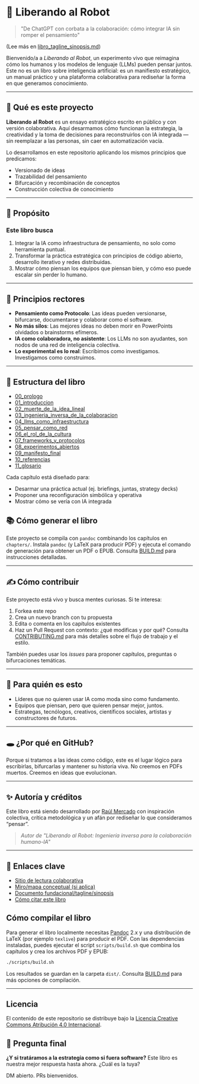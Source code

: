 # 🤖 Liberando al Robot

> "De ChatGPT con corbata a la colaboración: cómo integrar IA sin romper el pensamiento"

(Lee más en [libro_tagline_sinopsis.md](libro_tagline_sinopsis.md))

Bienvenido/a a *Liberando al Robot*, un experimento vivo que reimagina cómo los humanos y los modelos de lenguaje (LLMs) pueden pensar juntos. Este no es un libro sobre inteligencia artificial: es un manifiesto estratégico, un manual práctico y una plataforma colaborativa para rediseñar la forma en que generamos conocimiento.

---

## 📘 Qué es este proyecto

**Liberando al Robot** es un ensayo estratégico escrito en público y con versión colaborativa. Aquí desarmamos cómo funcionan la estrategia, la creatividad y la toma de decisiones para reconstruirlos con IA integrada —sin reemplazar a las personas, sin caer en automatización vacía.

Lo desarrollamos en este repositorio aplicando los mismos principios que predicamos:

- Versionado de ideas
- Trazabilidad del pensamiento
- Bifurcación y recombinación de conceptos
- Construcción colectiva de conocimiento

---

## 🧭 Propósito

### Este libro busca

1. Integrar la IA como infraestructura de pensamiento, no solo como herramienta puntual.
2. Transformar la práctica estratégica con principios de código abierto, desarrollo iterativo y redes distribuidas.
3. Mostrar cómo piensan los equipos que piensan bien, y cómo eso puede escalar sin perder lo humano.

---

## 🔑 Principios rectores

- **Pensamiento como Protocolo**: Las ideas pueden versionarse, bifurcarse, documentarse y colaborar como el software.
- **No más silos**: Las mejores ideas no deben morir en PowerPoints olvidados o brainstorms efímeros.
- **IA como colaboradora, no asistente**: Los LLMs no son ayudantes, son nodos de una red de inteligencia colectiva.
- **Lo experimental es lo real**: Escribimos como investigamos. Investigamos como construimos.

---

## 🧱 Estructura del libro

- [00_prologo](chapters/00_prologo.md)
- [01_introduccion](chapters/01_introduccion.md)
- [02_muerte_de_la_idea_lineal](chapters/02_muerte_de_la_idea_lineal.md)
- [03_ingenieria_inversa_de_la_colaboracion](chapters/03_ingenieria_inversa_de_la_colaboracion.md)
- [04_llms_como_infraestructura](chapters/04_llms_como_infraestructura.md)
- [05_pensar_como_red](chapters/05_pensar_como_red.md)
- [06_el_rol_de_la_cultura](chapters/06_el_rol_de_la_cultura.md)
- [07_frameworks_y_protocolos](chapters/07_frameworks_y_protocolos.md)
- [08_experimentos_abiertos](chapters/08_experimentos_abiertos.md)
- [09_manifesto_final](chapters/09_manifesto_final.md)
- [10_referencias](chapters/10_referencias.md)
- [11_glosario](chapters/11_glosario.md)

Cada capítulo está diseñado para:

- Desarmar una práctica actual (ej. briefings, juntas, strategy decks)
- Proponer una reconfiguración simbólica y operativa
- Mostrar cómo se vería con IA integrada

## 📚 Cómo generar el libro

Este proyecto se compila con `pandoc` combinando los capítulos en `chapters/`.
Instala `pandoc` (y LaTeX para producir PDF) y ejecuta el comando de generación para obtener un PDF o EPUB.
Consulta [BUILD.md](BUILD.md) para instrucciones detalladas.

---

## ✍️ Cómo contribuir

Este proyecto está vivo y busca mentes curiosas. Si te interesa:

1. Forkea este repo
2. Crea un nuevo branch con tu propuesta
3. Edita o comenta en los capítulos existentes
4. Haz un Pull Request con contexto: ¿qué modificas y por qué?
Consulta [CONTRIBUTING.md](CONTRIBUTING.md) para más detalles sobre el flujo de trabajo y el estilo.

También puedes usar los *issues* para proponer capítulos, preguntas o bifurcaciones temáticas.

---

## 🧠 Para quién es esto

- Líderes que no quieren usar IA como moda sino como fundamento.
- Equipos que piensan, pero que quieren pensar mejor, juntos.
- Estrategas, tecnólogos, creativos, científicos sociales, artistas y constructores de futuros.

---

## 🕳️ ¿Por qué en GitHub?

Porque si tratamos a las ideas como código, este es el lugar lógico para escribirlas, bifurcarlas y mantener su historia viva.
No creemos en PDFs muertos. Creemos en ideas que evolucionan.

---

## ✨ Autoría y créditos

Este libro está siendo desarrollado por [Raúl Mercado](https://www.linkedin.com/in/raulmercado) con inspiración colectiva, crítica metodológica y un afán por rediseñar lo que consideramos “pensar”.

> *Autor de "Liberando al Robot: Ingeniería inversa para la colaboración humano-IA"*

---

## 📎 Enlaces clave

- [Sitio de lectura colaborativa](https://lnkd.in/eSFDs5xk)
- [Miro/mapa conceptual (si aplica)](https://example.com)
- [Documento fundacional/tagline/sinopsis](libro_tagline_sinopsis.md)
- [Cómo citar este libro](CITATION.cff)

## Cómo compilar el libro

Para generar el libro localmente necesitas [Pandoc](https://pandoc.org/) 2.x y
una distribución de LaTeX (por ejemplo `texlive`) para producir el PDF. Con las
dependencias instaladas, puedes ejecutar el script `scripts/build.sh` que
combina los capítulos y crea los archivos PDF y EPUB:

```bash
./scripts/build.sh
```

Los resultados se guardan en la carpeta `dist/`. Consulta [BUILD.md](BUILD.md)
para más opciones de compilación.

---

## Licencia

El contenido de este repositorio se distribuye bajo la [Licencia Creative Commons Atribución 4.0 Internacional](LICENSE).

## 🚀 Pregunta final

**¿Y si tratáramos a la estrategia como si fuera software?**
Este libro es nuestra mejor respuesta hasta ahora. ¿Cuál es la tuya?

DM abierto. PRs bienvenidos.
